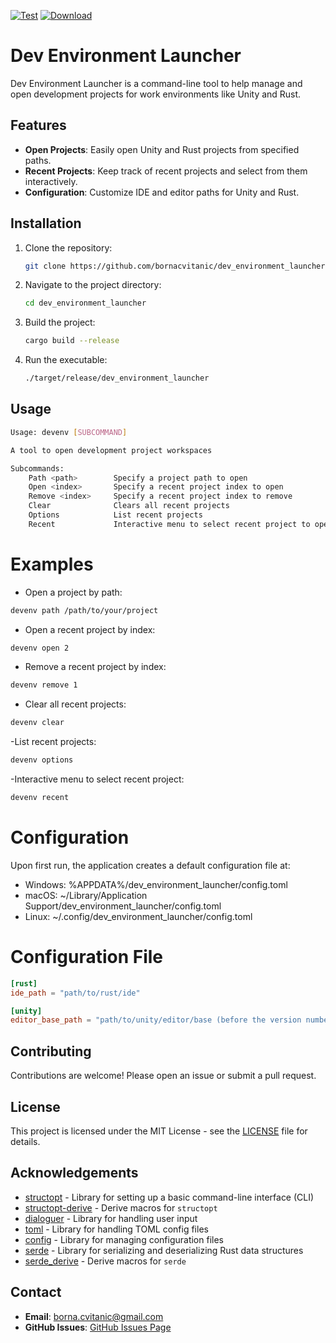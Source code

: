 [![Test](https://github.com/bornacvitanic/dev_environment_launcher/actions/workflows/rust.yml/badge.svg)](https://github.com/bornacvitanic/dev_environment_launcher/actions/workflows/rust.yml) [![Download](https://img.shields.io/badge/download-releases-blue.svg)](https://github.com/bornacvitanic/dev_environment_launcher/releases)

# Dev Environment Launcher

Dev Environment Launcher is a command-line tool to help manage and open development projects for  work environments like Unity and Rust.

## Features
- **Open Projects**: Easily open Unity and Rust projects from specified paths.
- **Recent Projects**: Keep track of recent projects and select from them interactively.
- **Configuration**: Customize IDE and editor paths for Unity and Rust.

## Installation
1. Clone the repository:
    ```sh
    git clone https://github.com/bornacvitanic/dev_environment_launcher.git
    ```
2. Navigate to the project directory:
    ```sh
    cd dev_environment_launcher
    ```
3. Build the project:
    ```sh
    cargo build --release
    ```
4. Run the executable:
    ```sh
    ./target/release/dev_environment_launcher
    ```

## Usage
```sh
Usage: devenv [SUBCOMMAND]

A tool to open development project workspaces

Subcommands:
    Path <path>        Specify a project path to open
    Open <index>       Specify a recent project index to open
    Remove <index>     Specify a recent project index to remove
    Clear              Clears all recent projects
    Options            List recent projects
    Recent             Interactive menu to select recent project to open
```

# Examples
- Open a project by path:
```sh
devenv path /path/to/your/project
```
- Open a recent project by index:
```sh
devenv open 2
```
- Remove a recent project by index:
```sh
devenv remove 1
```
- Clear all recent projects:
```sh
devenv clear
```
-List recent projects:
```sh
devenv options
```
-Interactive menu to select recent project:
```sh
devenv recent
```
# Configuration
Upon first run, the application creates a default configuration file at:

- Windows: %APPDATA%/dev_environment_launcher/config.toml
- macOS: ~/Library/Application Support/dev_environment_launcher/config.toml
- Linux: ~/.config/dev_environment_launcher/config.toml
# Configuration File

```toml
[rust]
ide_path = "path/to/rust/ide"

[unity]
editor_base_path = "path/to/unity/editor/base (before the version number folder)" 
```

## Contributing

Contributions are welcome! Please open an issue or submit a pull request.

## License

This project is licensed under the MIT License - see the [LICENSE](LICENSE) file for details.

## Acknowledgements

- [structopt](https://docs.rs/structopt/0.3) - Library for setting up a basic command-line interface (CLI)
- [structopt-derive](https://docs.rs/structopt-derive/0.4) - Derive macros for `structopt`
- [dialoguer](https://docs.rs/dialoguer/0.11.0) - Library for handling user input
- [toml](https://docs.rs/toml/0.8.15) - Library for handling TOML config files
- [config](https://docs.rs/config/0.14.0) - Library for managing configuration files
- [serde](https://docs.rs/serde/1.0) - Library for serializing and deserializing Rust data structures
- [serde_derive](https://docs.rs/serde_derive/1.0) - Derive macros for `serde`

## Contact

- **Email**: [borna.cvitanic@gmail.com](mailto:borna.cvitanic@gmail.com)
- **GitHub Issues**: [GitHub Issues Page](https://github.com/bornacvitanic/rust-csharp-doc-generator/issues)
